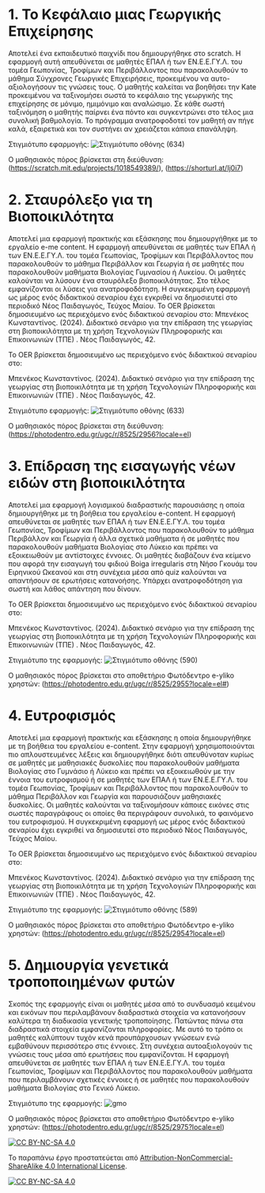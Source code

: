 # 1. Το Κεφάλαιο μιας Γεωργικής Επιχείρησης
Αποτελεί ένα εκπαιδευτικό παιχνίδι που δημιουργήθηκε στο scratch. Η εφαρμογή αυτή απευθύνεται σε μαθητές ΕΠΑΛ ή των ΕΝ.Ε.Ε.ΓΥ.Λ. του τομέα Γεωπονίας, Τροφίμων και Περιβάλλοντος που παρακολουθούν το μάθημα Σύγχρονες Γεωργικές Επιχειρήσεις, προκειμένου να αυτο-αξιολογήσουν τις γνώσεις τους. Ο μαθητής καλείται να βοηθήσει την Kate προκειμένου να ταξινομήσει σωστά το κεφάλαιο της γεωργικής της επιχείρησης σε μόνιμο, ημιμόνιμο και αναλώσιμο. Σε κάθε σωστή ταξινόμηση ο μαθητής παίρνει ένα πόντο και συγκεντρώνει στο τέλος μια συνολική βαθμολογία. Το πρόγραμμα ανατροφοδοτεί τον μαθητή αν πήγε καλά, εξαιρετικά και τον συστήνει αν χρειάζεται κάποια επανάληψη.

Στιγμιότυπο εφαρμογής: ![Στιγμιότυπο οθόνης (634)](https://github.com/kostasbenekos/geoponia-oers/assets/169405140/d0201357-3003-42bb-8a72-040dd33142d2)



Ο μαθησιακός πόρος βρίσκεται στη διεύθυνση:(https://scratch.mit.edu/projects/1018549389/), (https://shorturl.at/Ij0i7)



# 2. Σταυρόλεξο για τη Βιοποικιλότητα
Αποτελεί μια εφαρμογή πρακτικής και εξάσκησης που δημιουργήθηκε με το εργαλείο e-me content. Η εφαρμογή απευθύνεται σε μαθητές των ΕΠΑΛ ή των ΕΝ.Ε.Ε.ΓΥ.Λ. του τομέα Γεωπονίας, Τροφίμων και Περιβάλλοντος που παρακολουθούν το μάθημα Περιβάλλον και Γεωργία ή σε μαθητές που παρακολουθούν μαθήματα Βιολογίας Γυμνασίου ή Λυκείου. Οι μαθητές καλούνται να λύσουν ένα σταυρόλεξο βιοποικιλότητας. Στο τέλος εμφανίζονται οι λύσεις για ανατροφοδότηση. H συγκεκριμένη εφαρμογή ως μέρος ενός διδακτικού σεναρίου έχει εγκριθεί να δημοσιευτεί στο περιοδικό Νέος Παιδαγωγός, Τεύχος Μαίου.
Το OER βρίσκεται δημοσιευμένο ως περιεχόμενο ενός διδακτικού σεναρίου στο:
Μπενέκος Κωνσταντίνος. (2024). Διδακτικό σενάριο για την επίδραση της γεωργίας στη βιοποικιλότητα με τη χρήση Τεχνολογιών Πληροφορικής και Επικοινωνιών (ΤΠΕ) . Νέος Παιδαγωγός, 42.

Το OER βρίσκεται δημοσιευμένο ως περιεχόμενο ενός διδακτικού σεναρίου στο:

Μπενέκος Κωνσταντίνος. (2024). Διδακτικό σενάριο για την επίδραση της γεωργίας στη βιοποικιλότητα με τη χρήση Τεχνολογιών Πληροφορικής και Επικοινωνιών (ΤΠΕ) . Νέος Παιδαγωγός, 42.

Στιγμιότυπο εφαρμογής: ![Στιγμιότυπο οθόνης (633)](https://github.com/kostasbenekos/geoponia-oers/assets/169405140/42c9b09d-14c4-4dca-bcdf-5f5bd454c49a)


Ο μαθησιακός πόρος βρίσκεται στη διεύθυνση:(https://photodentro.edu.gr/ugc/r/8525/2956?locale=el)



# 3. Επίδραση της εισαγωγής νέων ειδών στη βιοποικιλότητα
Αποτελεί μια εφαρμογή λογισμικού διαδραστικής παρουσιάσης η οποία δημιουργήθηκε με τη βοήθεια του εργαλείου e-content. H εφαρμογή απευθύνεται σε μαθητές των ΕΠΑΛ ή των ΕΝ.Ε.Ε.ΓΥ.Λ. του τομέα Γεωπονίας, Τροφίμων και Περιβάλλοντος που παρακολουθούν το μάθημα Περιβάλλον και Γεωργία ή άλλα σχετικά μαθήματα ή σε μαθητές που παρακολουθούν μαθήματα Βιολογίας στο Λύκειο και πρέπει να εξοικειωθούν με αντίστοιχες έννοιες. Οι μαθητές διαβάζουν ένα κείμενο που αφορά την εισαγωγή του φιδιού Boiga irregularis στη Νήσο Γκουάμ του Ειρηνικού Ωκεανού και στη συνέχεια μέσα από quiz καλούνται να απαντήσουν σε ερωτήσεις κατανοήσης. Υπάρχει ανατροφοδότηση για σωστή και λάθος απάντηση που δίνουν. 

Το OER βρίσκεται δημοσιευμένο ως περιεχόμενο ενός διδακτικού σεναρίου στο:

Μπενέκος Κωνσταντίνος. (2024). Διδακτικό σενάριο για την επίδραση της γεωργίας στη βιοποικιλότητα με τη χρήση Τεχνολογιών Πληροφορικής και Επικοινωνιών (ΤΠΕ) . Νέος Παιδαγωγός, 42.


Στιγμιότυπο της εφαρμογής: ![Στιγμιότυπο οθόνης (590)](https://github.com/kostasbenekos/geoponia-oers/assets/169405140/f7b0f695-a86d-4b99-a569-32a802cbbae0)


Ο μαθησιακός πόρος βρίσκεται στο αποθετήριο Φωτόδεντρο e-yliko χρηστών: (https://photodentro.edu.gr/ugc/r/8525/2955?locale=el#)



# 4. Ευτροφισμός
Αποτελεί μια εφαρμογή πρακτικής και εξάσκησης η οποία δημιουργήθηκε με τη βοήθεια του εργαλείου e-content. Στην εφαρμογή χρησιμοποιούνται πιο απλουστευμένες λέξεις και δημιουργήθηκε διότι απευθύνοταν κυρίως σε μαθητές με μαθησιακές δυσκολίες που παρακολουθούν μαθήματα Βιολογίας στο Γυμνάσιο ή Λύκειο και πρέπει να εξοικειωθούν με την έννοια του ευτροφισμού ή σε μαθητές των ΕΠΑΛ ή των ΕΝ.Ε.Ε.ΓΥ.Λ. του τομέα Γεωπονίας, Τροφίμων και Περιβάλλοντος που παρακολουθούν το μάθημα Περιβάλλον και Γεωργία και παρουσιάζουν μαθησιακές δυσκολίες. Οι μαθητές καλούνται να ταξινομήσουν κάποιες εικόνες στις σωστές παραγράφους οι οποίες θα περιγράφουν συνολικά, το φαινόμενο του ευτροφισμού. H συγκεκριμένη εφαρμογή ως μέρος ενός διδακτικού σεναρίου έχει εγκριθεί να δημοσιευτεί στο περιοδικό Νέος Παιδαγωγός, Τεύχος Μαίου.  

Το OER βρίσκεται δημοσιευμένο ως περιεχόμενο ενός διδακτικού σεναρίου στο:

Μπενέκος Κωνσταντίνος. (2024). Διδακτικό σενάριο για την επίδραση της γεωργίας στη βιοποικιλότητα με τη χρήση Τεχνολογιών Πληροφορικής και Επικοινωνιών (ΤΠΕ) . Νέος Παιδαγωγός, 42.


Στιγμιότυπο της εφαρμογής: ![Στιγμιότυπο οθόνης (589)](https://github.com/kostasbenekos/geoponia-oers/assets/169405140/f5882054-71f5-4d04-ba28-046f0b4529ea)


Ο μαθησιακός πόρος βρίσκεται στο αποθετήριο Φωτόδεντρο e-yliko χρηστών: (https://photodentro.edu.gr/ugc/r/8525/2954?locale=el)



# 5. Δημιουργία γενετικά τροποποιημένων φυτών
Σκοπός της εφαρμογής είναι οι μαθητές μέσα από το συνδυασμό κειμένου και εικόνων που περιλαμβάνουν διαδραστικά στοιχεία να κατανοήσουν καλύτερα τη διαδικασία γενετικής τροποποίησης. Πατώντας πάνω στα διαδραστικά στοιχεία εμφανίζονται πληροφορίες. Με αυτό το τρόπο οι μαθητές καλύπτουν τυχόν κενά προυπάρχουσων γνώσεων ενώ εμβαθύνουν περισσότερο στις έννοιες. Στη συνέχεια αυτοαξιολογούν τις γνώσεις τους μέσα από ερωτήσεις που εμφανίζονται. H εφαρμογή απευθύνεται σε μαθητές των ΕΠΑΛ ή των ΕΝ.Ε.Ε.ΓΥ.Λ. του τομέα Γεωπονίας, Τροφίμων και Περιβάλλοντος που παρακολουθούν μαθήματα που περιλαμβάνουν σχετικές έννοιες ή σε μαθητές που παρακολουθούν μαθήματα Βιολογίας στο Γενικό Λύκειο.


Στιγμιότυπο της εφαρμογής: ![gmo](https://github.com/kostasbenekos/geoponia-oers/assets/169405140/5e063280-44b3-4a02-9cf4-56f881c62754)


Ο μαθησιακός πόρος βρίσκεται στο αποθετήριο Φωτόδεντρο e-yliko χρηστών: (https://photodentro.edu.gr/ugc/r/8525/2975?locale=el)

[![CC BY-NC-SA 4.0][cc-by-nc-sa-shield]][cc-by-nc-sa]

To παραπάνω έργο προστατεύεται από
[Attribution-NonCommercial-ShareAlike 4.0 International License][cc-by-nc-sa].

[![CC BY-NC-SA 4.0][cc-by-nc-sa-image]][cc-by-nc-sa]

[cc-by-nc-sa]: https://creativecommons.org/licenses/by-nc-sa/4.0/legalcode.el
[cc-by-nc-sa-image]: https://licensebuttons.net/l/by-nc-sa/4.0/88x31.png
[cc-by-nc-sa-shield]: https://img.shields.io/badge/License-CC%20BY--NC--SA%204.0-lightgrey.svg

